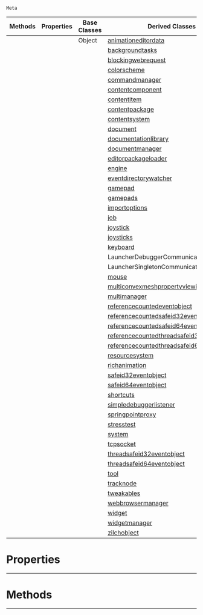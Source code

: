  `Meta`

|Methods|Properties|Base Classes|Derived Classes|
|---|---|---|---|
| | |Object|[animationeditordata](https://github.com/ArendDanielek/ZeroDocsTest/blob/master/code_reference/class_reference/animationeditordata.markdown)|
| | | |[backgroundtasks](https://github.com/ArendDanielek/ZeroDocsTest/blob/master/code_reference/class_reference/backgroundtasks.markdown)|
| | | |[blockingwebrequest](https://github.com/ArendDanielek/ZeroDocsTest/blob/master/code_reference/class_reference/blockingwebrequest.markdown)|
| | | |[colorscheme](https://github.com/ArendDanielek/ZeroDocsTest/blob/master/code_reference/class_reference/colorscheme.markdown)|
| | | |[commandmanager](https://github.com/ArendDanielek/ZeroDocsTest/blob/master/code_reference/class_reference/commandmanager.markdown)|
| | | |[contentcomponent](https://github.com/ArendDanielek/ZeroDocsTest/blob/master/code_reference/class_reference/contentcomponent.markdown)|
| | | |[contentitem](https://github.com/ArendDanielek/ZeroDocsTest/blob/master/code_reference/class_reference/contentitem.markdown)|
| | | |[contentpackage](https://github.com/ArendDanielek/ZeroDocsTest/blob/master/code_reference/class_reference/contentpackage.markdown)|
| | | |[contentsystem](https://github.com/ArendDanielek/ZeroDocsTest/blob/master/code_reference/class_reference/contentsystem.markdown)|
| | | |[document](https://github.com/ArendDanielek/ZeroDocsTest/blob/master/code_reference/class_reference/document.markdown)|
| | | |[documentationlibrary](https://github.com/ArendDanielek/ZeroDocsTest/blob/master/code_reference/class_reference/documentationlibrary.markdown)|
| | | |[documentmanager](https://github.com/ArendDanielek/ZeroDocsTest/blob/master/code_reference/class_reference/documentmanager.markdown)|
| | | |[editorpackageloader](https://github.com/ArendDanielek/ZeroDocsTest/blob/master/code_reference/class_reference/editorpackageloader.markdown)|
| | | |[engine](https://github.com/ArendDanielek/ZeroDocsTest/blob/master/code_reference/class_reference/engine.markdown)|
| | | |[eventdirectorywatcher](https://github.com/ArendDanielek/ZeroDocsTest/blob/master/code_reference/class_reference/eventdirectorywatcher.markdown)|
| | | |[gamepad](https://github.com/ArendDanielek/ZeroDocsTest/blob/master/code_reference/class_reference/gamepad.markdown)|
| | | |[gamepads](https://github.com/ArendDanielek/ZeroDocsTest/blob/master/code_reference/class_reference/gamepads.markdown)|
| | | |[importoptions](https://github.com/ArendDanielek/ZeroDocsTest/blob/master/code_reference/class_reference/importoptions.markdown)|
| | | |[job](https://github.com/ArendDanielek/ZeroDocsTest/blob/master/code_reference/class_reference/job.markdown)|
| | | |[joystick](https://github.com/ArendDanielek/ZeroDocsTest/blob/master/code_reference/class_reference/joystick.markdown)|
| | | |[joysticks](https://github.com/ArendDanielek/ZeroDocsTest/blob/master/code_reference/class_reference/joysticks.markdown)|
| | | |[keyboard](https://github.com/ArendDanielek/ZeroDocsTest/blob/master/code_reference/class_reference/keyboard.markdown)|
| | | |LauncherDebuggerCommunication|
| | | |LauncherSingletonCommunication|
| | | |[mouse](https://github.com/ArendDanielek/ZeroDocsTest/blob/master/code_reference/class_reference/mouse.markdown)|
| | | |[multiconvexmeshpropertyviewinfo](https://github.com/ArendDanielek/ZeroDocsTest/blob/master/code_reference/class_reference/multiconvexmeshpropertyviewinfo.markdown)|
| | | |[multimanager](https://github.com/ArendDanielek/ZeroDocsTest/blob/master/code_reference/class_reference/multimanager.markdown)|
| | | |[referencecountedeventobject](https://github.com/ArendDanielek/ZeroDocsTest/blob/master/code_reference/class_reference/referencecountedeventobject.markdown)|
| | | |[referencecountedsafeid32eventobject](https://github.com/ArendDanielek/ZeroDocsTest/blob/master/code_reference/class_reference/referencecountedsafeid32eventobject.markdown)|
| | | |[referencecountedsafeid64eventobject](https://github.com/ArendDanielek/ZeroDocsTest/blob/master/code_reference/class_reference/referencecountedsafeid64eventobject.markdown)|
| | | |[referencecountedthreadsafeid32eventobject](https://github.com/ArendDanielek/ZeroDocsTest/blob/master/code_reference/class_reference/referencecountedthreadsafeid32eventobject.markdown)|
| | | |[referencecountedthreadsafeid64eventobject](https://github.com/ArendDanielek/ZeroDocsTest/blob/master/code_reference/class_reference/referencecountedthreadsafeid64eventobject.markdown)|
| | | |[resourcesystem](https://github.com/ArendDanielek/ZeroDocsTest/blob/master/code_reference/class_reference/resourcesystem.markdown)|
| | | |[richanimation](https://github.com/ArendDanielek/ZeroDocsTest/blob/master/code_reference/class_reference/richanimation.markdown)|
| | | |[safeid32eventobject](https://github.com/ArendDanielek/ZeroDocsTest/blob/master/code_reference/class_reference/safeid32eventobject.markdown)|
| | | |[safeid64eventobject](https://github.com/ArendDanielek/ZeroDocsTest/blob/master/code_reference/class_reference/safeid64eventobject.markdown)|
| | | |[shortcuts](https://github.com/ArendDanielek/ZeroDocsTest/blob/master/code_reference/class_reference/shortcuts.markdown)|
| | | |[simpledebuggerlistener](https://github.com/ArendDanielek/ZeroDocsTest/blob/master/code_reference/class_reference/simpledebuggerlistener.markdown)|
| | | |[springpointproxy](https://github.com/ArendDanielek/ZeroDocsTest/blob/master/code_reference/class_reference/springpointproxy.markdown)|
| | | |[stresstest](https://github.com/ArendDanielek/ZeroDocsTest/blob/master/code_reference/class_reference/stresstest.markdown)|
| | | |[system](https://github.com/ArendDanielek/ZeroDocsTest/blob/master/code_reference/class_reference/system.markdown)|
| | | |[tcpsocket](https://github.com/ArendDanielek/ZeroDocsTest/blob/master/code_reference/class_reference/tcpsocket.markdown)|
| | | |[threadsafeid32eventobject](https://github.com/ArendDanielek/ZeroDocsTest/blob/master/code_reference/class_reference/threadsafeid32eventobject.markdown)|
| | | |[threadsafeid64eventobject](https://github.com/ArendDanielek/ZeroDocsTest/blob/master/code_reference/class_reference/threadsafeid64eventobject.markdown)|
| | | |[tool](https://github.com/ArendDanielek/ZeroDocsTest/blob/master/code_reference/class_reference/tool.markdown)|
| | | |[tracknode](https://github.com/ArendDanielek/ZeroDocsTest/blob/master/code_reference/class_reference/tracknode.markdown)|
| | | |[tweakables](https://github.com/ArendDanielek/ZeroDocsTest/blob/master/code_reference/class_reference/tweakables.markdown)|
| | | |[webbrowsermanager](https://github.com/ArendDanielek/ZeroDocsTest/blob/master/code_reference/class_reference/webbrowsermanager.markdown)|
| | | |[widget](https://github.com/ArendDanielek/ZeroDocsTest/blob/master/code_reference/class_reference/widget.markdown)|
| | | |[widgetmanager](https://github.com/ArendDanielek/ZeroDocsTest/blob/master/code_reference/class_reference/widgetmanager.markdown)|
| | | |[zilchobject](https://github.com/ArendDanielek/ZeroDocsTest/blob/master/code_reference/class_reference/zilchobject.markdown)|


 #  Properties


---  
 #  Methods


---  
 
  
  
  
  
  
  
  

 